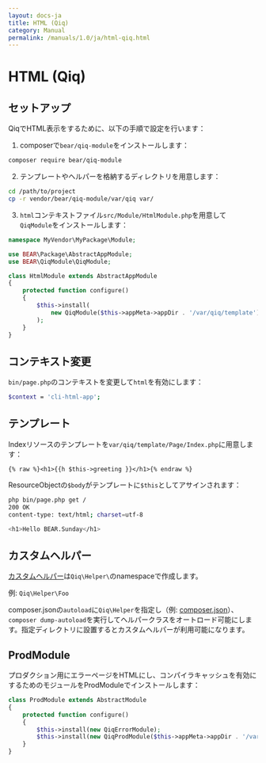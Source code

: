 ```yaml
---
layout: docs-ja
title: HTML (Qiq)
category: Manual
permalink: /manuals/1.0/ja/html-qiq.html
---
```


# HTML (Qiq)

## セットアップ

QiqでHTML表示をするために、以下の手順で設定を行います：

1. composerで`bear/qiq-module`をインストールします：
```bash
composer require bear/qiq-module
```

2. テンプレートやヘルパーを格納するディレクトリを用意します：
```bash
cd /path/to/project
cp -r vendor/bear/qiq-module/var/qiq var/
```

3. `html`コンテキストファイル`src/Module/HtmlModule.php`を用意して`QiqModule`をインストールします：
```php
namespace MyVendor\MyPackage\Module;

use BEAR\Package\AbstractAppModule;
use BEAR\QiqModule\QiqModule;

class HtmlModule extends AbstractAppModule
{
    protected function configure()
    {
        $this->install(
            new QiqModule($this->appMeta->appDir . '/var/qiq/template')
        );
    }
}
```

## コンテキスト変更

`bin/page.php`のコンテキストを変更して`html`を有効にします：

```bash
$context = 'cli-html-app';
```

## テンプレート

Indexリソースのテンプレートを`var/qiq/template/Page/Index.php`に用意します：

```
{% raw %}<h1>{{h $this->greeting }}</h1>{% endraw %}
```

ResourceObjectの`$body`がテンプレートに`$this`としてアサインされます：

```bash
php bin/page.php get /
200 OK
content-type: text/html; charset=utf-8

<h1>Hello BEAR.Sunday</h1>
```

## カスタムヘルパー

[カスタムヘルパー](https://qiqphp-ja.github.io/1.x/helpers/custom.html#1-8-4)は`Qiq\Helper\`のnamespaceで作成します。

例: `Qiq\Helper\Foo`

composer.jsonの`autoload`に`Qiq\Helper`を指定し（例: [composer.json](https://github.com/bearsunday/BEAR.QiqModule/blob/1.x/demo/composer.json#L26)）、`composer dump-autoload`を実行してヘルパークラスをオートロード可能にします。指定ディレクトリに設置するとカスタムヘルパーが利用可能になります。

## ProdModule

プロダクション用にエラーページをHTMLにし、コンパイラキャッシュを有効にするためのモジュールをProdModuleでインストールします：

```php
class ProdModule extends AbstractModule
{
    protected function configure()
    {
        $this->install(new QiqErrorModule);
        $this->install(new QiqProdModule($this->appMeta->appDir . '/var/tmp'));
    }
}
```
